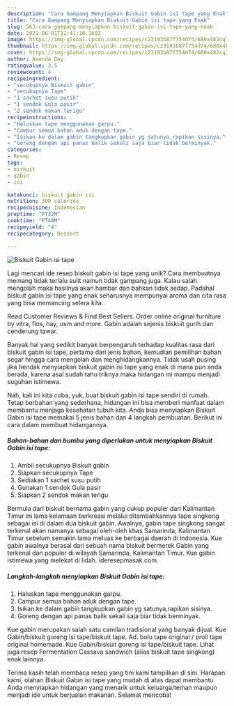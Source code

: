 ```yaml
---
description: "Cara Gampang Menyiapkan Biskuit Gabin isi tape yang Enak"
title: "Cara Gampang Menyiapkan Biskuit Gabin isi tape yang Enak"
slug: 563-cara-gampang-menyiapkan-biskuit-gabin-isi-tape-yang-enak
date: 2021-06-01T12:41:10.160Z
image: https://img-global.cpcdn.com/recipes/c23193b87f754d74/680x482cq70/biskuit-gabin-isi-tape-foto-resep-utama.jpg
thumbnail: https://img-global.cpcdn.com/recipes/c23193b87f754d74/680x482cq70/biskuit-gabin-isi-tape-foto-resep-utama.jpg
cover: https://img-global.cpcdn.com/recipes/c23193b87f754d74/680x482cq70/biskuit-gabin-isi-tape-foto-resep-utama.jpg
author: Amanda Day
ratingvalue: 3.5
reviewcount: 4
recipeingredient:
- "secukupnya Biskuit gabin"
- "secukupnya Tape"
- "1 sachet susu putih"
- "1 sendok Gula pasir"
- "2 sendok makan terigu"
recipeinstructions:
- "Haluskan tape menggunakan garpu."
- "Campur semua bahan aduk dengan tape."
- "Isikan ke dalam gabin tangkupkan gabin yg satunya,rapikan sisinya."
- "Goreng dengan api panas balik sekali saja biar tidak berminyak."
categories:
- Resep
tags:
- biskuit
- gabin
- isi

katakunci: biskuit gabin isi 
nutrition: 300 calories
recipecuisine: Indonesian
preptime: "PT32M"
cooktime: "PT40M"
recipeyield: "4"
recipecategory: Dessert

---
```



![Biskuit Gabin isi tape](https://img-global.cpcdn.com/recipes/c23193b87f754d74/680x482cq70/biskuit-gabin-isi-tape-foto-resep-utama.jpg)

Lagi mencari ide resep biskuit gabin isi tape yang unik? Cara membuatnya memang tidak terlalu sulit namun tidak gampang juga. Kalau salah mengolah maka hasilnya akan hambar dan bahkan tidak sedap. Padahal biskuit gabin isi tape yang enak seharusnya mempunyai aroma dan cita rasa yang bisa memancing selera kita.

Read Customer Reviews &amp; Find Best Sellers. Order online original furniture by vitra, flos, hay, usm and more. Gabin adalah sejenis biskuit gurih dan cenderung tawar.

Banyak hal yang sedikit banyak berpengaruh terhadap kualitas rasa dari biskuit gabin isi tape, pertama dari jenis bahan, kemudian pemilihan bahan segar hingga cara mengolah dan menghidangkannya. Tidak usah pusing jika hendak menyiapkan biskuit gabin isi tape yang enak di mana pun anda berada, karena asal sudah tahu triknya maka hidangan ini mampu menjadi suguhan istimewa.


Nah, kali ini kita coba, yuk, buat biskuit gabin isi tape sendiri di rumah. Tetap berbahan yang sederhana, hidangan ini bisa memberi manfaat dalam membantu menjaga kesehatan tubuh kita. Anda bisa menyiapkan Biskuit Gabin isi tape memakai 5 jenis bahan dan 4 langkah pembuatan. Berikut ini cara dalam membuat hidangannya.

<!--inarticleads1-->

##### Bahan-bahan dan bumbu yang diperlukan untuk menyiapkan Biskuit Gabin isi tape:

1. Ambil secukupnya Biskuit gabin
1. Siapkan secukupnya Tape
1. Sediakan 1 sachet susu putih
1. Gunakan 1 sendok Gula pasir
1. Siapkan 2 sendok makan terigu


Bermula dari biskuit bernama gabin yang cukup populer dari Kalimantan Timur ini lama kelamaan berkreasi melalui ditambahkannya tape singkong sebagai isi di dalam dua biskuit gabin. Awalnya, gabin tape singkong sangat terkenal akan namanya sebagai oleh-oleh khas Samarinda, Kalimantan Timur sebelum semakin lama meluas ke berbagai daerah di Indonesia. Kue gabin awalnya berasal dari sebuah nama biskuit bermerek Gabin yang terkenal dan populer di wilayah Samarinda, Kalimantan Timur. Kue gabin istimewa yang melekat di lidah. ideresepmasak.com. 

<!--inarticleads2-->

##### Langkah-langkah menyiapkan Biskuit Gabin isi tape:

1. Haluskan tape menggunakan garpu.
1. Campur semua bahan aduk dengan tape.
1. Isikan ke dalam gabin tangkupkan gabin yg satunya,rapikan sisinya.
1. Goreng dengan api panas balik sekali saja biar tidak berminyak.


Kue gabin merupakan salah satu camilan tradisional yang banyak dijual. Kue Gabin/biskuit goreng isi tape/biskuit tape. Ad. bolu tape original / proll tape original homemade. Kue Gabin/biskuit goreng isi tape/biskuit tape. Lihat juga resep Fermentation Cassava sandwich (alias biskuit tape singkong) enak lainnya. 

Terima kasih telah membaca resep yang tim kami tampilkan di sini. Harapan kami, olahan Biskuit Gabin isi tape yang mudah di atas dapat membantu Anda menyiapkan hidangan yang menarik untuk keluarga/teman maupun menjadi ide untuk berjualan makanan. Selamat mencoba!
